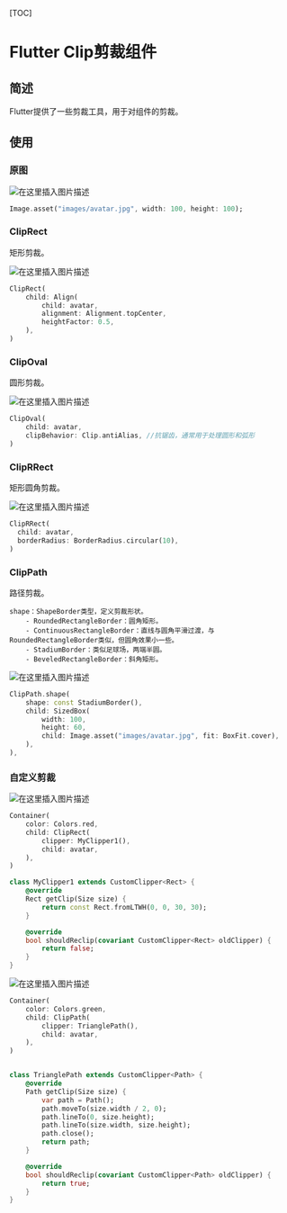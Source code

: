[TOC]

# Flutter Clip剪裁组件

## 简述

Flutter提供了一些剪裁工具，用于对组件的剪裁。



## 使用

### 原图

![在这里插入图片描述](https://img-blog.csdnimg.cn/44e56f22401547488127ac96bedbb5e9.png)

```dart
Image.asset("images/avatar.jpg", width: 100, height: 100);
```



### ClipRect

矩形剪裁。

![在这里插入图片描述](https://img-blog.csdnimg.cn/50ea1ebd2628415d809e9e1c37adb8c2.png)

```dart
ClipRect(
    child: Align(
        child: avatar,
        alignment: Alignment.topCenter,
        heightFactor: 0.5,
    ),
)
```



### ClipOval

圆形剪裁。

![在这里插入图片描述](https://img-blog.csdnimg.cn/412af15da818487690a45131f5117d89.png)

```dart
ClipOval(
    child: avatar,
    clipBehavior: Clip.antiAlias, //抗锯齿，通常用于处理圆形和弧形
)
```



### ClipRRect

矩形圆角剪裁。

![在这里插入图片描述](https://img-blog.csdnimg.cn/ebcbca08d4674d55b2102e6490845e20.png)

```dart
ClipRRect(
  child: avatar,
  borderRadius: BorderRadius.circular(10),
)
```



### ClipPath

路径剪裁。

```
shape：ShapeBorder类型，定义剪裁形状。
	- RoundedRectangleBorder：圆角矩形。
	- ContinuousRectangleBorder：直线与圆角平滑过渡，与RoundedRectangleBorder类似，但圆角效果小一些。
	- StadiumBorder：类似足球场，两端半圆。
	- BeveledRectangleBorder：斜角矩形。
```

![在这里插入图片描述](https://img-blog.csdnimg.cn/df305b27406f4a48b0dbc8bb0bfd27b3.png)

```dart
ClipPath.shape(
    shape: const StadiumBorder(),
    child: SizedBox(
        width: 100,
        height: 60,
        child: Image.asset("images/avatar.jpg", fit: BoxFit.cover),
    ),
),
```



### 自定义剪裁

![在这里插入图片描述](https://img-blog.csdnimg.cn/ac1cc5c0248f4a2bae933b46335580d6.png)

```dart
Container(
    color: Colors.red,
    child: ClipRect(
        clipper: MyClipper1(),
        child: avatar,
    ),
)
```

```dart
class MyClipper1 extends CustomClipper<Rect> {
    @override
    Rect getClip(Size size) {
        return const Rect.fromLTWH(0, 0, 30, 30);
    }

    @override
    bool shouldReclip(covariant CustomClipper<Rect> oldClipper) {
        return false;
    }
}
```


![在这里插入图片描述](https://img-blog.csdnimg.cn/88a83900afdd4e448f66ccbb8227688e.png)

```dart
Container(
    color: Colors.green,
    child: ClipPath(
        clipper: TrianglePath(),
        child: avatar,
    ),
)
```

```dart

class TrianglePath extends CustomClipper<Path> {
    @override
    Path getClip(Size size) {
        var path = Path();
        path.moveTo(size.width / 2, 0);
        path.lineTo(0, size.height);
        path.lineTo(size.width, size.height);
        path.close();
        return path;
    }

    @override
    bool shouldReclip(covariant CustomClipper<Path> oldClipper) {
        return true;
    }
}
```



